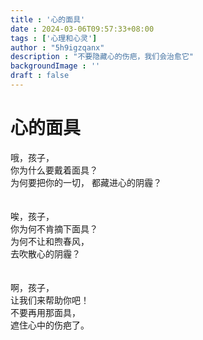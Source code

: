 ```yaml
---
title : '心的面具'
date : 2024-03-06T09:57:33+08:00
tags : ['心理和心灵']
author : "5h9igzqanx"
description : "不要隐藏心的伤疤，我们会治愈它"
backgroundImage : ''
draft : false
---
```


# 心的面具

哦，孩子，  
你为什么要戴着面具？  
为何要把你的一切，
都藏进心的阴霾？  
<br>  
唉，孩子，  
你为何不肯摘下面具？  
为何不让和煦春风，  
去吹散心的阴霾？  
<br>  
啊，孩子，  
让我们来帮助你吧！  
不要再用那面具，  
遮住心中的伤疤了。  

